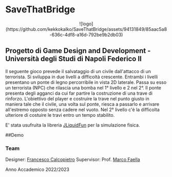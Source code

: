# SaveThatBridge
<p align= "center">
![logo](https://github.com/kekkokalko/SaveThatBridge/assets/94131849/85aac5a8-636c-4df8-a16d-792be9b2db03)

## Progetto di Game Design and Development - Università degli Studi di Napoli Federico II

Il seguente gioco prevede il salvataggio di un civile dall'attacco di un terrorista. 
Si sviluppa in due livelli a difficoltà crescente.
Entrambi i livelli presentano un ponte di legno percorribile in vista 2D laterale. 
Passa su esso un terrorista (NPC) che rilascia una bomba nel 1° livello e 2 nel 2°.
Il ponte presenta degli agganci da cui far partire la costruzione di una trave di rinforzo. 
L'obiettivo del player e costruire la trave nel punto giusto in maniera tale che il civile,
una volta sul ponte, riesca a passarlo e arrivare all'estremo opposto senza cadere nel vuoto.
Nel 2° livello c'è la difficolta ulteriore di costuire le travi entro un tempo stabilito.

E' stata usufruita la libreria [JLiquidFun](https://github.com/mfaella/JLiquidFun) per la simulazione fisica.

##Demo


### Team
Designer: [Francesco Calcopietro](https://github.com/kekkokalko)
Supervisor: Prof. [Marco Faella](https://github.com/mfaella)

Anno Accademico 2022/2023


